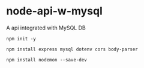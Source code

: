 # node-api-w-mysql
A api integrated with MySQL DB

```npm init -y```

```npm install express mysql dotenv cors body-parser```

```npm install nodemon --save-dev```